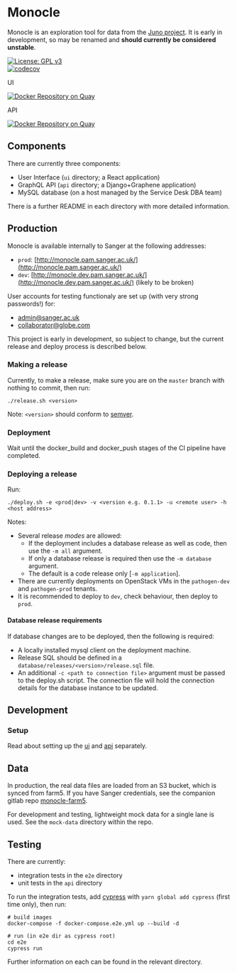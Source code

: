 # Monocle
Monocle is an exploration tool for data from the [Juno project](https://www.gbsgen.net/). It is early in development, so may be renamed and **should currently be considered unstable**.

[![License: GPL v3](https://img.shields.io/badge/License-GPL%20v3-brightgreen.svg)](https://github.com/sanger-pathogens/monocle/blob/master/LICENSE)  
[![codecov](https://codecov.io/gh/sanger-pathogens/monocle/branch/master/graph/badge.svg)](https://codecov.io/gh/sanger-pathogens/monocle)

UI

[![Docker Repository on Quay](https://quay.io/repository/sangerpathogens/monocle-app/status "Docker Repository on Quay")](https://quay.io/repository/sangerpathogens/monocle-app)

API

[![Docker Repository on Quay](https://quay.io/repository/sangerpathogens/monocle-api/status "Docker Repository on Quay")](https://quay.io/repository/sangerpathogens/monocle-api)

## Components
There are currently three components:
- User Interface (`ui` directory; a React application)
- GraphQL API (`api` directory; a Django+Graphene application)
- MySQL database (on a host managed by the Service Desk DBA team)

There is a further README in each directory with more detailed information.

## Production
Monocle is available internally to Sanger at the following addresses:
- `prod`: [http://monocle.pam.sanger.ac.uk/](http://monocle.pam.sanger.ac.uk/)
- `dev`: [http://monocle.dev.pam.sanger.ac.uk/](http://monocle.dev.pam.sanger.ac.uk/) (likely to be broken)

User accounts for testing functionaly are set up (with very strong passwords!) for:
- admin@sanger.ac.uk
- collaborator@globe.com

This project is early in development, so subject to change, but the current release and deploy process is described below.

### Making a release
Currently, to make a release, make sure you are on the `master` branch with nothing to commit, then run:
```
./release.sh <version>
```
Note: `<version>` should conform to [semver](https://semver.org/).

### Deployment
Wait until the docker_build and docker_push stages of the CI pipeline have completed.

### Deploying a release
Run:
```
./deploy.sh -e <prod|dev> -v <version e.g. 0.1.1> -u <remote user> -h <host address>
```

Notes:
- Several release *modes* are allowed:
  - If the deployment includes a database release as well as code, then use the `-m all` argument.
  - If only a database release is required then use the `-m database` argument.
  - The default is a code release only [`-m application`].
- There are currently deployments on OpenStack VMs in the `pathogen-dev` and `pathogen-prod` tenants.
- It is recommended to deploy to `dev`, check behaviour, then deploy to `prod`.

#### Database release requirements
If database changes are to be deployed, then the following is required:
- A locally installed mysql client on the deployment machine.
- Release SQL should be defined in a `database/releases/<version>/release.sql` file.
- An additional `-c <path to connection file>` argument must be passed to the deploy.sh script. The connection file will hold the connection details for the database instance to be updated.

## Development

### Setup
Read about setting up the [ui](ui/README.md) and [api](api/README.md) separately.

## Data
In production, the real data files are loaded from an S3 bucket, which is synced from farm5. If you have Sanger credentials, see the companion gitlab repo [monocle-farm5](https://gitlab.internal.sanger.ac.uk/sanger-pathogens/monocle-farm5).

For development and testing, lightweight mock data for a single lane is used. See the `mock-data` directory within the repo.

## Testing
There are currently:
- integration tests in the `e2e` directory
- unit tests in the `api` directory

To run the integration tests, add [cypress](https://www.cypress.io/) with `yarn global add cypress` (first time only), then run:
```
# build images
docker-compose -f docker-compose.e2e.yml up --build -d

# run (in e2e dir as cypress root)
cd e2e
cypress run
```

Further information on each can be found in the relevant directory.

